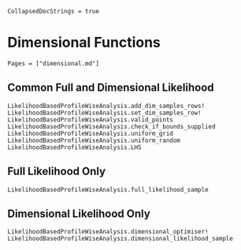 ```@meta
CollapsedDocStrings = true
```
# Dimensional Functions

```@index
Pages = ["dimensional.md"]
```

## Common Full and Dimensional Likelihood

```@docs
LikelihoodBasedProfileWiseAnalysis.add_dim_samples_rows!
LikelihoodBasedProfileWiseAnalysis.set_dim_samples_row!
LikelihoodBasedProfileWiseAnalysis.valid_points
LikelihoodBasedProfileWiseAnalysis.check_if_bounds_supplied
LikelihoodBasedProfileWiseAnalysis.uniform_grid
LikelihoodBasedProfileWiseAnalysis.uniform_random
LikelihoodBasedProfileWiseAnalysis.LHS
```

## Full Likelihood Only

```@docs
LikelihoodBasedProfileWiseAnalysis.full_likelihood_sample
```

## Dimensional Likelihood Only

```@docs
LikelihoodBasedProfileWiseAnalysis.dimensional_optimiser!
LikelihoodBasedProfileWiseAnalysis.dimensional_likelihood_sample
```